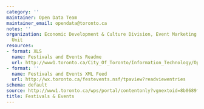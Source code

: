 ```yaml
---
category: ''
maintainer: Open Data Team
maintainer_email: opendata@toronto.ca
notes: ''
organization: Economic Development & Culture Division, Event Marketing & Visitor Services
  Unit
resources:
- format: XLS
  name: Festivals and Events Readme
  url: http://www1.toronto.ca/City_Of_Toronto/Information_Technology/Open_Data/Data_Sets/Assets/Files/Festivals_and_Events_Calendar_Readme.xls
- format: ''
  name: Festivals and Events XML Feed
  url: http://wx.toronto.ca/festevents.nsf/tpaview?readviewentries
schema: default
source: http://www1.toronto.ca/wps/portal/contentonly?vgnextoid=8b0689fe9c18b210VgnVCM1000003dd60f89RCRD&vgnextchannel=1a66e03bb8d1e310VgnVCM10000071d60f89RCRD
title: Festivals & Events
---
```

